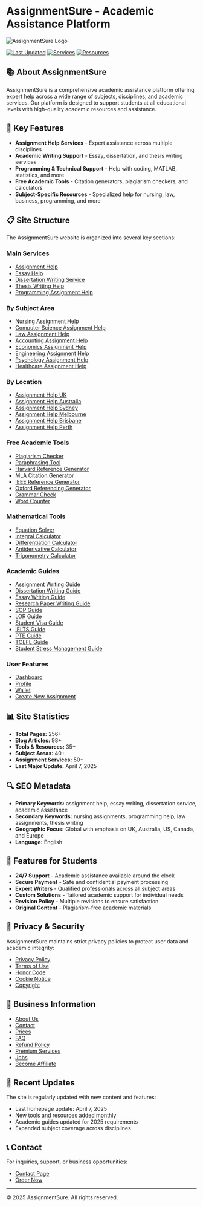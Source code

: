 # AssignmentSure - Academic Assistance Platform

![AssignmentSure Logo](https://assignmentsure.com/wp-content/uploads/2022/01/logo.png)

[![Last Updated](https://img.shields.io/badge/Last%20Updated-April%202025-blue)](https://assignmentsure.com)
[![Services](https://img.shields.io/badge/Services-200%2B-green)](https://assignmentsure.com/services/)
[![Resources](https://img.shields.io/badge/Resources-Academic%20Tools-orange)](https://assignmentsure.com/resources/)

## 📚 About AssignmentSure

AssignmentSure is a comprehensive academic assistance platform offering expert help across a wide range of subjects, disciplines, and academic services. Our platform is designed to support students at all educational levels with high-quality academic resources and assistance.

## 🌟 Key Features

- **Assignment Help Services** - Expert assistance across multiple disciplines
- **Academic Writing Support** - Essay, dissertation, and thesis writing services
- **Programming & Technical Support** - Help with coding, MATLAB, statistics, and more
- **Free Academic Tools** - Citation generators, plagiarism checkers, and calculators
- **Subject-Specific Resources** - Specialized help for nursing, law, business, programming, and more

## 📋 Site Structure

The AssignmentSure website is organized into several key sections:

### Main Services

- [Assignment Help](https://assignmentsure.com/assignment-help/)
- [Essay Help](https://assignmentsure.com/essay-help/)
- [Dissertation Writing Service](https://assignmentsure.com/dissertation-writing-service/)
- [Thesis Writing Help](https://assignmentsure.com/thesis-writing-help/)
- [Programming Assignment Help](https://assignmentsure.com/programming-assignment-help/)

### By Subject Area

- [Nursing Assignment Help](https://assignmentsure.com/nursing-assignment-help/)
- [Computer Science Assignment Help](https://assignmentsure.com/computer-science-assignment-help/)
- [Law Assignment Help](https://assignmentsure.com/law-assignment-help-2/)
- [Accounting Assignment Help](https://assignmentsure.com/accounting-assignment-help/)
- [Economics Assignment Help](https://assignmentsure.com/economics-assignment-help/)
- [Engineering Assignment Help](https://assignmentsure.com/engineering-assignment-help/)
- [Psychology Assignment Help](https://assignmentsure.com/psychology-assignment-help/)
- [Healthcare Assignment Help](https://assignmentsure.com/healthcare-assignment-help/)

### By Location

- [Assignment Help UK](https://assignmentsure.com/assignment-help-uk/)
- [Assignment Help Australia](https://assignmentsure.com/assignment-help-australia/)
- [Assignment Help Sydney](https://assignmentsure.com/assignment-help-sydney/)
- [Assignment Help Melbourne](https://assignmentsure.com/assignment-help-melbourne/)
- [Assignment Help Brisbane](https://assignmentsure.com/assignment-help-brisbane/)
- [Assignment Help Perth](https://assignmentsure.com/assignment-help-perth/)

### Free Academic Tools

- [Plagiarism Checker](https://assignmentsure.com/plagiarism-checker/)
- [Paraphrasing Tool](https://assignmentsure.com/paraphrasing-tool/)
- [Harvard Reference Generator](https://assignmentsure.com/harvard-reference-generator/)
- [MLA Citation Generator](https://assignmentsure.com/mla-citation-generator/)
- [IEEE Reference Generator](https://assignmentsure.com/ieee-reference-generator/)
- [Oxford Referencing Generator](https://assignmentsure.com/oxford-referencing-generator/)
- [Grammar Check](https://assignmentsure.com/grammar-check/)
- [Word Counter](https://assignmentsure.com/word-counter/)

### Mathematical Tools

- [Equation Solver](https://assignmentsure.com/equation-solver/)
- [Integral Calculator](https://assignmentsure.com/integral-calculator/)
- [Differentiation Calculator](https://assignmentsure.com/differentiation-calculator/)
- [Antiderivative Calculator](https://assignmentsure.com/antiderivative-calculator/)
- [Trigonometry Calculator](https://assignmentsure.com/trigonometry-calculator-2/)

### Academic Guides

- [Assignment Writing Guide](https://assignmentsure.com/assignment-writing-guide/)
- [Dissertation Writing Guide](https://assignmentsure.com/dissertation-writing-guide/)
- [Essay Writing Guide](https://assignmentsure.com/essay-writing-guide/)
- [Research Paper Writing Guide](https://assignmentsure.com/research-paper-writing-guide/)
- [SOP Guide](https://assignmentsure.com/sop-guide-2/)
- [LOR Guide](https://assignmentsure.com/lor-guide/)
- [Student Visa Guide](https://assignmentsure.com/student-visa-guide/)
- [IELTS Guide](https://assignmentsure.com/ielts-guide-2/)
- [PTE Guide](https://assignmentsure.com/pte-guide-2/)
- [TOEFL Guide](https://assignmentsure.com/toefl-guide/)
- [Student Stress Management Guide](https://assignmentsure.com/student-stress-management-guide/)

### User Features

- [Dashboard](https://assignmentsure.com/dashboard/)
- [Profile](https://assignmentsure.com/profile/)
- [Wallet](https://assignmentsure.com/wallet/)
- [Create New Assignment](https://assignmentsure.com/create-new-assignment/)

## 📊 Site Statistics

- **Total Pages:** 256+
- **Blog Articles:** 98+
- **Tools & Resources:** 35+
- **Subject Areas:** 40+
- **Assignment Services:** 50+
- **Last Major Update:** April 7, 2025

## 🔍 SEO Metadata

- **Primary Keywords:** assignment help, essay writing, dissertation service, academic assistance
- **Secondary Keywords:** nursing assignments, programming help, law assignments, thesis writing
- **Geographic Focus:** Global with emphasis on UK, Australia, US, Canada, and Europe
- **Language:** English

## 📱 Features for Students

- **24/7 Support** - Academic assistance available around the clock
- **Secure Payment** - Safe and confidential payment processing
- **Expert Writers** - Qualified professionals across all subject areas
- **Custom Solutions** - Tailored academic support for individual needs
- **Revision Policy** - Multiple revisions to ensure satisfaction
- **Original Content** - Plagiarism-free academic materials

## 🔐 Privacy & Security

AssignmentSure maintains strict privacy policies to protect user data and academic integrity:

- [Privacy Policy](https://assignmentsure.com/privacy-policy/)
- [Terms of Use](https://assignmentsure.com/terms-of-use/)
- [Honor Code](https://assignmentsure.com/honor-code/)
- [Cookie Notice](https://assignmentsure.com/cookie-notice/)
- [Copyright](https://assignmentsure.com/copyright/)

## 💼 Business Information

- [About Us](https://assignmentsure.com/about/)
- [Contact](https://assignmentsure.com/contact/)
- [Prices](https://assignmentsure.com/prices/)
- [FAQ](https://assignmentsure.com/faq/)
- [Refund Policy](https://assignmentsure.com/refund/)
- [Premium Services](https://assignmentsure.com/premium/)
- [Jobs](https://assignmentsure.com/jobs/)
- [Become Affiliate](https://assignmentsure.com/become-affiliate/)

## 🔄 Recent Updates

The site is regularly updated with new content and features:
- Last homepage update: April 7, 2025
- New tools and resources added monthly
- Academic guides updated for 2025 requirements
- Expanded subject coverage across disciplines

## 📞 Contact

For inquiries, support, or business opportunities:
- [Contact Page](https://assignmentsure.com/contact/)
- [Order Now](https://assignmentsure.com/order-now/)

---

© 2025 AssignmentSure. All rights reserved.
